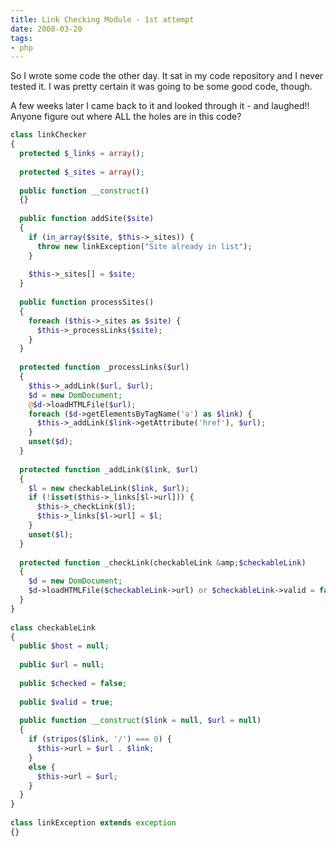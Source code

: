 ```yaml
---
title: Link Checking Module - 1st attempt
date: 2008-03-20
tags:
- php
---
```

So I wrote some code the other day.  It sat in my code repository and I never tested it.  I was pretty certain it was going to be some good code, though.

<!--more-->

A few weeks later I came back to it and looked through it - and laughed!!  Anyone figure out where ALL the holes are in this code?

```php
class linkChecker
{
  protected $_links = array();
 
  protected $_sites = array();
 
  public function __construct()
  {}
 
  public function addSite($site)
  {
    if (in_array($site, $this->_sites)) {
      throw new linkException("Site already in list");
    }
 
    $this->_sites[] = $site;
  }
 
  public function processSites()
  {
    foreach ($this->_sites as $site) {
      $this->_processLinks($site);
    }
  }
 
  protected function _processLinks($url)
  {
    $this->_addLink($url, $url);
    $d = new DomDocument;
    @$d->loadHTMLFile($url);
    foreach ($d->getElementsByTagName('a') as $link) {
      $this->_addLink($link->getAttribute('href'), $url);
    }
    unset($d);
  }
 
  protected function _addLink($link, $url)
  {
    $l = new checkableLink($link, $url);
    if (!isset($this->_links[$l->url])) {
      $this->_checkLink($l);
      $this->_links[$l->url] = $l;
    }
    unset($l);
  }
 
  protected function _checkLink(checkableLink &amp;$checkableLink)
  {
    $d = new DomDocument;
    $d->loadHTMLFile($checkableLink->url) or $checkableLink->valid = false;
  }
}
 
class checkableLink
{
  public $host = null;
 
  public $url = null;
 
  public $checked = false;
 
  public $valid = true;
 
  public function __construct($link = null, $url = null)
  {
    if (stripos($link, '/') === 0) {
      $this->url = $url . $link;
    }
    else {
      $this->url = $url;
    }
  }
}
 
class linkException extends exception
{}
```
